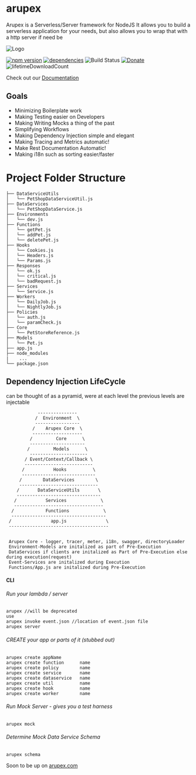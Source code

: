 # arupex
Arupex is a Serverless/Server framework for NodeJS
It allows you to build a serverless application for your needs, but also allows you to wrap that with a http server if need be

![Logo](http://arupex.com/img/logo.png)

[![npm version](https://badge.fury.io/js/arupex.svg)](https://badge.fury.io/js/arupex)
[![dependencies](https://david-dm.org/arupex/areupex.svg)](http://github.com/arupex/arupex)
![Build Status](https://api.travis-ci.org/arupex/arupex.svg?branch=master) 
[![Donate](https://img.shields.io/badge/Donate-Arupex-green.svg)](https://pledgie.com/campaigns/31873)
![lifetimeDownloadCount](https://img.shields.io/npm/dt/arupex.svg?maxAge=25920000)


Check out our [Documentation](./demo/README.md)  

## Goals
 - Minimizing Boilerplate work
 - Making Testing easier on Developers
 - Making Writing Mocks a thing of the past
 - Simplifying Workflows
 - Making Dependency Injection simple and elegant
 - Making Tracing and Metrics automatic!
 - Make Rest Documentation Automatic!
 - Making i18n such as sorting easier/faster

# Project Folder Structure
    ├── DataServiceUtils
    │   └── PetShopDataServiceUtil.js
    ├── DataServices
    │   └── PetShopDataService.js
    ├── Environments
    │   └── dev.js
    ├── Functions
    │   └── getPet.js
    │   └── addPet.js
    │   └── deletePet.js
    ├── Hooks
    │   └── Cookies.js
    │   └── Headers.js
    │   └── Params.js
    ├── Responses
    │   └── ok.js
    │   └── critical.js
    │   └── badRequest.js
    ├── Services
    │   └── Service.js
    ├── Workers
    │   └── DailyJob.js
    │   └── NightlyJob.js
    ├── Policies
    │   └── auth.js
    │   └── paramCheck.js
    ├── Core
    │   └── PetStoreReference.js
    ├── Models
    │   └── Pet.js
    ├── app.js
    ├── node_modules
    |    ...
    └── package.json
    
## Dependency Injection LifeCycle
can be thought of as a pyramid, were at each level the previous levels are injectable

                ---------------
               /  Environment  \
               -----------------
              /    Arupex Core  \
              -------------------
             /         Core      \
             ---------------------
            /         Models      \
             ----------------------
           / Event/Context/Callback \
           --------------------------
          /           Hooks          \
          ----------------------------
         /        DataServices        \
         ------------------------------
        /       DataServiceUtils       \
        --------------------------------
       /           Services             \
       ----------------------------------
      /            Functions             \
      ------------------------------------
     /               app.js               \
     --------------------------------------
     
     
     Arupex Core - logger, tracer, meter, i18n, swagger, directoryLoader
     Environment-Models are initalized as part of Pre-Execution
     DataServices if clients are initalized as Part of Pre-Execution else during execution(request)
     Event-Services are initalized during Execution
     Functions/App.js are initalized during Pre-Execution

#### CLI
    
###### Run your lambda / server
    arupex //will be deprecated 
    use
    arupex invoke event.json //location of event.json file 
    arupex server 
    
###### CREATE your app or parts of it (stubbed out)
    arupex create appName
    arupex create function      name
    arupex create policy        name
    arupex create service       name   
    arupex create dataservice   name  
    arupex create util          name
    arupex create hook          name
    arupex create worker        name
                 
        
###### Run Mock Server - gives you a test harness
    arupex mock
    
###### Determine Mock Data Service Schema
    arupex schema


Soon to be up on [arupex.com](http://arupex.com)
